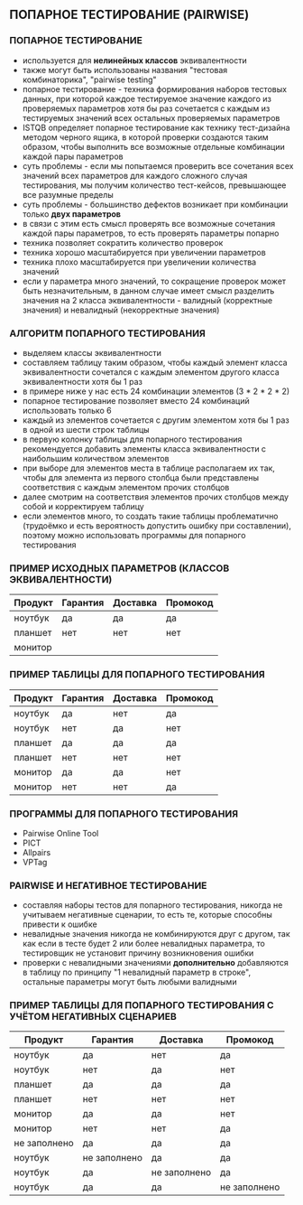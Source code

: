 ## ПОПАРНОЕ ТЕСТИРОВАНИЕ (PAIRWISE)

### ПОПАРНОЕ ТЕСТИРОВАНИЕ
* используется для **нелинейных классов** эквивалентности
* также могут быть использованы названия "тестовая комбинаторика", "pairwise testing"
* попарное тестирование - техника формирования наборов тестовых данных, при которой каждое тестируемое значение каждого из проверяемых параметров хотя бы раз сочетается с каждым из тестируемых значений всех остальных проверяемых параметров
* ISTQB определяет попарное тестирование как технику тест-дизайна методом черного ящика, в которой проверки создаются таким образом, чтобы выполнить все возможные отдельные комбинации каждой пары параметров
* суть проблемы - если мы попытаемся проверить все сочетания всех значений всех параметров для каждого сложного случая тестирования, мы получим количество тест-кейсов, превышающее все разумные пределы
* суть проблемы - большинство дефектов возникает при комбинации только **двух параметров**
* в связи с этим есть смысл проверять все возможные сочетания каждой пары параметров, то есть проверять параметры попарно
* техника позволяет сократить количество проверок
* техника хорошо масштабируется при увеличении параметров
* техника плохо масштабируется при увеличении количества значений
* если у параметра много значений, то сокращение проверок может быть незначительным, в данном случае имеет смысл разделить значения на 2 класса эквивалентности - валидный (корректные значения) и невалидный (некорректные значения)

### АЛГОРИТМ ПОПАРНОГО ТЕСТИРОВАНИЯ
* выделяем классы эквивалентности
* составляем таблицу таким образом, чтобы каждый элемент класса эквивалентности сочетался с каждым элементом другого класса эквивалентности хотя бы 1 раз
* в примере ниже у нас есть 24 комбинации элементов (3 * 2 * 2 * 2)
* попарное тестирование позволяет вместо 24 комбинаций использовать только 6
* каждый из элементов сочетается с другим элементом хотя бы 1 раз в одной из шести строк таблицы
* в первую колонку таблицы для попарного тестирования рекомендуется добавить элементы класса эквивалентности с наибольшим количеством элементов
* при выборе для элементов места в таблице располагаем их так, чтобы для элемента из первого столбца были представлены соответствия с каждым элементом прочих столбцов
* далее смотрим на соответствия элементов прочих столбцов между собой и корректируем таблицу
* если элементов много, то создать такие таблицы проблематично (трудоёмко и есть вероятность допустить ошибку при составлении), поэтому можно использовать программы для попарного тестирования

### ПРИМЕР ИСХОДНЫХ ПАРАМЕТРОВ (КЛАССОВ ЭКВИВАЛЕНТНОСТИ)
|Продукт|Гарантия|Доставка|Промокод|
|---|---|---|---|
|ноутбук|да|да|да|
|планшет|нет|нет|нет|
|монитор||||

### ПРИМЕР ТАБЛИЦЫ ДЛЯ ПОПАРНОГО ТЕСТИРОВАНИЯ
|Продукт|Гарантия|Доставка|Промокод|
|---|---|---|---|
|ноутбук|да|нет|да|
|ноутбук|нет|да|нет|
|планшет|да|да|да|
|планшет|нет|нет|нет|
|монитор|да|да|нет|
|монитор|нет|нет|да|

### ПРОГРАММЫ ДЛЯ ПОПАРНОГО ТЕСТИРОВАНИЯ
* Pairwise Online Tool
* PICT
* Allpairs
* VPTag

### PAIRWISE И НЕГАТИВНОЕ ТЕСТИРОВАНИЕ
* составляя наборы тестов для попарного тестирования, никогда не учитываем негативные сценарии, то есть те, которые способны привести к ошибке
* невалидные значения никогда не комбинируются друг с другом, так как если в тесте будет 2 или более невалидных параметра, то тестировщик не установит причину возникновения ошибки
* проверки с невалидными значениями **дополнительно** добавляются в таблицу по принципу "1 невалидный параметр в строке", остальные параметры могут быть любыми валидными

### ПРИМЕР ТАБЛИЦЫ ДЛЯ ПОПАРНОГО ТЕСТИРОВАНИЯ С УЧЁТОМ НЕГАТИВНЫХ СЦЕНАРИЕВ
|Продукт|Гарантия|Доставка|Промокод|
|---|---|---|---|
|ноутбук|да|нет|да|
|ноутбук|нет|да|нет|
|планшет|да|да|да|
|планшет|нет|нет|нет|
|монитор|да|да|нет|
|монитор|нет|нет|да|
|не заполнено|да|да|да|
|ноутбук|не заполнено|да|да|
|ноутбук|да|не заполнено|да|
|ноутбук|да|да|не заполнено|
